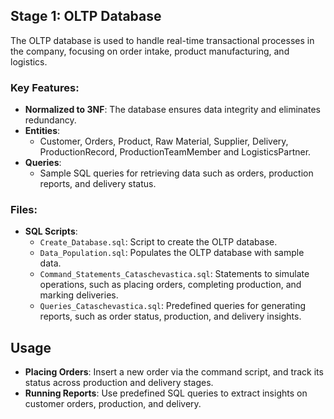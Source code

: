 ## Stage 1: OLTP Database

The OLTP database is used to handle real-time transactional processes in the company, focusing on order intake, product manufacturing, and logistics.

### Key Features:
- **Normalized to 3NF**: The database ensures data integrity and eliminates redundancy.
- **Entities**:
  - Customer, Orders, Product, Raw Material, Supplier, Delivery, ProductionRecord, ProductionTeamMember and LogisticsPartner.
- **Queries**:
  - Sample SQL queries for retrieving data such as orders, production reports, and delivery status.

### Files:
- **SQL Scripts**:
  - `Create_Database.sql`: Script to create the OLTP database.
  - `Data_Population.sql`: Populates the OLTP database with sample data.
  - `Command_Statements_Cataschevastica.sql`: Statements to simulate operations, such as placing orders, completing production, and marking deliveries.
  - `Queries_Cataschevastica.sql`: Predefined queries for generating reports, such as order status, production, and delivery insights.

## Usage
- **Placing Orders**: Insert a new order via the command script, and track its status across production and delivery stages.
- **Running Reports**: Use predefined SQL queries to extract insights on customer orders, production, and delivery.

